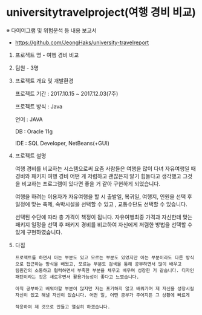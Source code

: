 # universitytravelproject(여행 경비 비교)

※ 다이어그램 및 위험분석 등 내용 보고서
 - https://github.com/JeongHaks/university-travelreport 
 
 1. 프로젝트 명 - 여행 경비 비교
 
 2. 팀원 - 3명
 
 3. 프로젝트 개요 및 개발환경
 
       프로젝트 기간 : 2017.10.15 ~ 2017.12.03(7주)

       프로젝트 방식 : Java

       언어 : JAVA

       DB : Oracle 11g

       IDE : SQL Developer, NetBeans(+GUI)
 
 4. 프로젝트 설명
 
       여행 경비를 비교하는 시스템으로써 요즘 사람들은 여행을 많이 다녀 자유여행일 때 경비와 패키지 여행 경비 어떤 게 저렴하고 괜찮은지 알기 힘들다고 생각했고 그것을 비교하는 프로그램이 있다면 좋을 거 같아 구현하게 되었습니다. 

       여행을 하려는 이용자가 자유여행을 할 시 출발일, 복귀일, 여행지, 인원을 선택 후 일정에 맞는 축제, 숙박시설을 선택할 수 있고 , 교통수단도 선택할 수 있습니다.

       선택된 수단에 따라 총 가격이 책정이 됩니다. 자유여행최종 가격과 자신한테 맞는 패키지 일정을 선택 후 패키지 경비를 비교하여 자신에게 저렴한 방법을 선택할 수 있게 구현하였습니다.


5. 다짐

       프로젝트를 하면서 아는 부분도 있고 모르는 부분도 있었지만 아는 부분이라도 다른 방식으로 접근하는 방식을 배웠고, 모르는 부분도 검색을 통해 공부하면서 많이 배우고 
       팀원간의 소통하고 협력하면서 부족한 부분을 채우고 배우며 성장한 거 같습니다. 디자인 패턴이라는 것은 새로우면서 활용가능성이 좋다고 느꼈습니다.
       
       아직 공부하고 배워야할 부분이 많지만 저는 포기하지 않고 배워가며 제 자신을 성장시킬 자신이 있고 해낼 자신이 있습니다. 어떤 일, 어떤 공부가 주어지든 그 상황에 빠르게 
       
       적응하여 제 것으로 만들고 열심히 하겠습니다.
 

